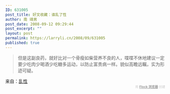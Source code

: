 ```yaml
---
ID: 631005
post_title: 好文收藏：谁乱了性
author: 南 靖男
post_date: 2008-09-12 09:29:44
post_excerpt: ""
layout: post
permalink: https://larryli.cn/2008/09/631005
published: true
---
```

<blockquote>但是这副良药，就好比对一个骨瘦如柴营养不良的人，喋喋不休地建议一定要少吃肉少喝酒少吃糖多运动，以防止富贵病一样。貌似高瞻远瞩，实为形迹可疑。</blockquote>
来自：<a href="http://www.my1510.cn/article.php?eb69e112c0ecce0a">乱性</a><div class="flockcredit" style="text-align: right; color: #CCC; font-size: x-small;">用 <a href="http://www.flock.com/blogged-with-flock" style="color: #999; font-weight: bold;" target="_new" title="Flock Browser">Flock 浏览器</a> 创建</div>